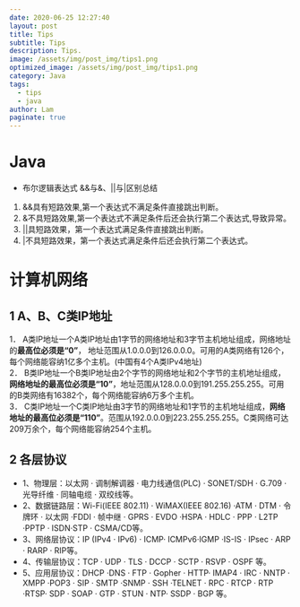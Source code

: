 ```yaml
---
date: 2020-06-25 12:27:40
layout: post
title: Tips
subtitle: Tips
description: Tips.
image: /assets/img/post_img/tips1.png
optimized_image: /assets/img/post_img/tips1.png
category: Java
tags:
  - tips
  - java
author: Lam
paginate: true
---
```


# Java

- 布尔逻辑表达式 &&与&、||与|区别总结
1. &&具有短路效果,第一个表达式不满足条件直接跳出判断。
2. &不具短路效果,第一个表达式不满足条件后还会执行第二个表达式,导致异常。
3. ||具短路效果，第一个表达式满足条件直接跳出判断。
4. |不具短路效果，第一个表达式满足条件后还会执行第二个表达式。  


# 计算机网络
## 1 A、B、C类IP地址
1． A类IP地址一个A类IP地址由1字节的网络地址和3字节主机地址组成，网络地址的**最高位必须是“0”**， 地址范围从1.0.0.0到126.0.0.0。可用的A类网络有126个，每个网络能容纳1亿多个主机。(中国有4个A类IPv4地址)  
2． B类IP地址一个B类IP地址由2个字节的网络地址和2个字节的主机地址组成，**网络地址的最高位必须是“10”**，地址范围从128.0.0.0到191.255.255.255。可用的B类网络有16382个，每个网络能容纳6万多个主机。  
3． C类IP地址一个C类IP地址由3字节的网络地址和1字节的主机地址组成，**网络地址的最高位必须是“110”**。范围从192.0.0.0到223.255.255.255。C类网络可达209万余个，每个网络能容纳254个主机。

## 2 各层协议
- 1、物理层：以太网 · 调制解调器 · 电力线通信(PLC) · SONET/SDH · G.709 · 光导纤维 · 同轴电缆 · 双绞线等。
- 2、数据链路层：Wi-Fi(IEEE 802.11) · WiMAX(IEEE 802.16) ·ATM · DTM · 令牌环 · 以太网 ·FDDI · 帧中继 · GPRS · EVDO ·HSPA · HDLC · PPP · L2TP ·PPTP · ISDN·STP · CSMA/CD等。
- 3、网络层协议：IP (IPv4 · IPv6) · ICMP· ICMPv6·IGMP ·IS-IS · IPsec · ARP · RARP · RIP等。
- 4、传输层协议：TCP · UDP · TLS · DCCP · SCTP · RSVP · OSPF 等。
- 5、应用层协议：DHCP ·DNS · FTP · Gopher · HTTP· IMAP4 · IRC · NNTP · XMPP ·POP3 · SIP · SMTP ·SNMP · SSH ·TELNET · RPC · RTCP · RTP ·RTSP· SDP · SOAP · GTP · STUN · NTP· SSDP · BGP 等。
